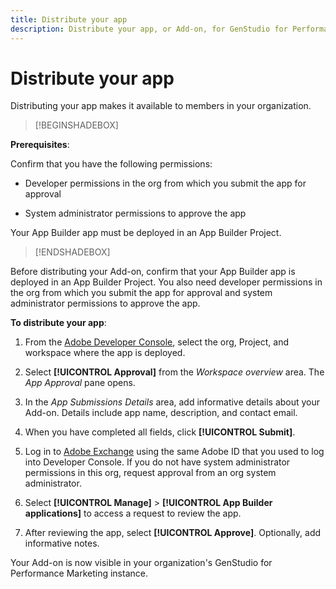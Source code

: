 ```yaml
---
title: Distribute your app
description: Distribute your app, or Add-on, for GenStudio for Performance Marketing.
---
```

# Distribute your app

Distributing your app makes it available to members in your organization.

>[!BEGINSHADEBOX]

**Prerequisites**:

Confirm that you have the following permissions:

* Developer permissions in the org from which you submit the app for approval

* System administrator permissions to approve the app

Your App Builder app must be deployed in an App Builder Project.

>[!ENDSHADEBOX] 

Before distributing your Add-on, confirm that your App Builder app is deployed in an App Builder Project. You also need developer permissions in the org from which you submit the app for approval and system administrator permissions to approve the app.

**To distribute your app**:

1. From the [Adobe Developer Console](https://developer.adobe.com/console/), select the org, Project, and workspace where the app is deployed.

1. Select **[!UICONTROL Approval]** from the _Workspace overview_ area. The _App Approval_ pane opens. 

1. In the _App Submissions Details_ area, add informative details about your Add-on. Details include app name, description, and contact email. 

1. When you have completed all fields, click **[!UICONTROL Submit]**. 

1. Log in to [Adobe Exchange](https://exchange.adobe.com/) using the same Adobe ID that you used to log into Developer Console. If you do not have system administrator permissions in this org, request approval from an org system administrator. 

1. Select **[!UICONTROL Manage]** > **[!UICONTROL App Builder applications]** to access a request to review the app. 

1. After reviewing the app, select **[!UICONTROL Approve]**. Optionally, add informative notes.

Your Add-on is now visible in your organization's GenStudio for Performance Marketing instance.
